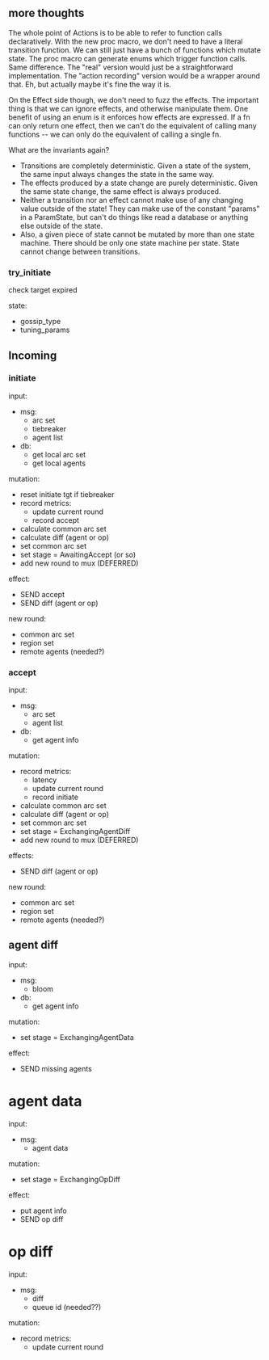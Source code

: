 ## more thoughts

The whole point of Actions is to be able to refer to function calls declaratively.
With the new proc macro, we don't need to have a literal transition function. We can still just have a bunch of functions which mutate state. The proc macro can generate enums which trigger function calls. Same difference. The "real" version would just be a straightforward implementation. The "action recording" version would be a wrapper around that. Eh, but actually maybe it's fine the way it is.

On the Effect side though, we don't need to fuzz the effects. The important thing is that we can ignore effects, and otherwise manipulate them. One benefit of using an enum is it enforces how effects are expressed. If a fn can only return one effect, then we can't do the equivalent of calling many functions -- we can only do the equivalent of calling a single fn.

What are the invariants again?
- Transitions are completely deterministic. Given a state of the system, the same input always changes the state in the same way.
- The effects produced by a state change are purely deterministic. Given the same state change, the same effect is always produced.
- Neither a transition nor an effect cannot make use of any changing value outside of the state! They can make use of the constant "params" in a ParamState, but can't do things like read a database or anything else outside of the state.
- Also, a given piece of state cannot be mutated by more than one state machine. There should be only one state machine per state. State cannot change between transitions.

### try_initiate

check target expired

state:
- gossip_type
- tuning_params


## Incoming

### initiate

input:
- msg:
    - arc set
    - tiebreaker
    - agent list
- db:
    - get local arc set
    - get local agents

mutation:
- reset initiate tgt if tiebreaker
- record metrics:
    - update current round
    - record accept
- calculate common arc set
- calculate diff (agent or op)
- set common arc set
- set stage = AwaitingAccept (or so)
- add new round to mux (DEFERRED)

effect:
- SEND accept
- SEND diff (agent or op)

new round:
- common arc set
- region set
- remote agents (needed?)

### accept

input:
- msg:
    - arc set
    - agent list
- db:
    - get agent info

mutation:
- record metrics: 
    - latency
    - update current round
    - record initiate
- calculate common arc set
- calculate diff (agent or op)
- set common arc set
- set stage = ExchangingAgentDiff
- add new round to mux (DEFERRED)

effects:
- SEND diff (agent or op)

new round:
- common arc set
- region set
- remote agents (needed?)

## agent diff

input:
- msg:
    - bloom
- db:
    - get agent info

mutation:
- set stage = ExchangingAgentData

effect:
- SEND missing agents

# agent data

input:
- msg:
    - agent data

mutation:
- set stage = ExchangingOpDiff

effect:
- put agent info
- SEND op diff

# op diff

input:
- msg:
    - diff
    - queue id (needed??)

mutation:
- record metrics:
    - update current round
